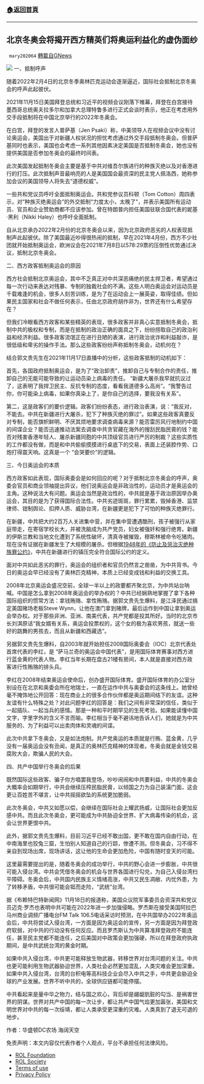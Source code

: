 ###  [:house:返回首頁](https://github.com/ourhimalayas/txt)
---


## 北京冬奥会将揭开西方精英们将奥运利益化的虚伪面纱
` mary202064` [轉載自GNews](https://gnews.org/zh-hans/1701623/)

![](https://assets.gnews.org/wp-content/uploads/2021/11/16pic_9359960_b_副本.png)
一、抵制呼声

随着2022年2月4日的北京冬季奥林匹克运动会逐渐逼近，国际社会抵制北京冬奥会的呼声此起彼伏。

2021年11月15日美国拜登总统和习近平的视频会议刚落下帷幕，拜登在白宫接待墨西哥总统奥夫拉多尔和加拿大总理特鲁多进行正式会谈时表示，他正在考虑用外交手段抵制将在中国北京举行的2022年冬奥会。

在白宫，拜登的发言人普萨基（Jen Psaki）称，中美领导人在视频会议中没有讨论奥运会，美国出于对新疆人权状况的担忧考虑通过外交手段抵制冬奥会。但普萨基同时也表示，美国也会考虑一系列其他因素决定美国是否抵制冬奥会，她也没有提供美国是否参加冬奥会的最终时间表。

此次美国发起抵制冬奥会主要是基于中共对维吾尔族进行的种族灭绝以及对香港进行的打压。此次抵制声音最响亮的人是美国国会最资深的民主党人佩洛西，她称参加会议的美国领导人将失去“道德权威”。

一些共和党议员呼吁全面抵制奥运会。共和党参议员科顿（Tom Cotton）周四表示，对“种族灭绝奥运会”的外交抵制“力度太小，太晚了”，并表示美国所有运动员、官员和企业赞助商都不应该参加。曾在特朗普内担任美国驻联合国代表的妮基·黑利（Nikki Haley）也呼吁全面抵制。

自从北京承办2022年2月份的北京冬奥会以来，因为北京政府恶劣的人权表现抵制声此起彼伏。除了美国最近吵得很热闹的抵制，早在2021年4月份，西方不少社团就开始抵制奥运会，欧洲议会在2021年7月8日以578:29票的压倒性优势通过决议，抵制北京冬奥会。

二、西方政客抵制奥运会的原因

西方社会抵制北京奥运会，其中不乏真正对中共深恶痛绝的民主捍卫者，希望通过每一次行动来表达对残暴、专制的独裁社会的不满。这些人明白奥运会对运动员是千载难逢的机会，很多人刻苦训练，是为了在运动会上一展英姿，取得佳绩。但如果民主国家和社会不做任何表示，任由北京政府胡作非为，世界还有什么希望存在？

但我们冷眼看西方政客和某些精英的表现，很多政客并非真心实意抵制冬奥会，抵制中共的极权和专制，而是在抵制的政治正确的面具之下，纷纷捞取自己的政治利益和经济利益。很多政客流氓正在进行丑陋的表演，进行政治讹诈和利益敲诈，是很低级和卑劣的操作手法。那么这些政客纷纷声称抵制冬奥会，动机何在？

结合郭文贵先生在2021年11月17日直播中的分析，这些政客抵制的动机如下：

首先，各国政府抵制奥运会，是为了“政治卸责”，推卸自己与专制合作的责任，推卸自己的无能可能导致的让运动员染上病毒的责任。 “新疆大屠杀我早就抗议过了，这表明了我捍卫民主、反抗专制的态度，看看我道德多么高尚”。“我警告过你，你可能染上病毒，如果你真染上了，是你自己的选择，要我没有关系”。

第二，这是政客们的要价逻辑。政客们纷纷表态，进行政治表演，说：“我反对，不能去。中共在新疆进行大屠杀，犯下了种族灭绝的罪过”。如果这些政客真要反对专制，能否旗帜鲜明、不厌其烦地要求调查病毒来源？能否雷厉风行地制约中国的间谍企业？能否迅速推动法案去调查中共贪官藏在海外的搜刮民脂民膏的钱？能否对残害香港年轻人、屠杀新疆同胞的中共顶级官员进行严厉的制裁？这些实质性的工作都没有做，而是和中共偷偷摸摸进行桌底下的交易，表面上还装腔作势、口炮打得震天响。这真是一个 “会哭要价”的逻辑。

三、今日奥运会的本质

西方政客如此表现，国际奥委会是如何回应的呢？对于抵制北京冬奥会的呼声，奥委会官员和商业领袖提出异议，他们说奥运会是非政治性的，运动员才是奥运会的主角。这种说法大有问题。奥运会当然是政治性的，中共就是基于政治原因举办奥运会，其目的是为了获得国际合法性。中共劣迹斑斑，罪行累累，毁掉香港、监禁律师、钳制舆论、扣押人质、威胁台湾，在新疆更是犯下了可怕的种族灭绝罪行。

在新疆，中共把大约2百万人关进集中营，并在集中营遭遇酷刑，孩子被强行从家庭带走，在寄宿学校长大，并被洗脑成为共产党员，妇女被强奸和强行绝育。新疆的伊斯兰教和当地文化遭到了系统性破坏，清真寺被摧毁，穆斯林被命令吃猪肉。现在没有证据在新疆发生了大规模的屠杀。但根据[1948年的《防止及惩治灭绝种族罪公约》](https://www.un.org/en/genocideprevention/documents/atrocity-crimes/Doc.1_Convention%20on%20the%20Prevention%20and%20Punishment%20of%20the%20Crime%20of%20Genocide.pdf)，中共在新疆进行的镇压完全符合国际公约的定义。

面对中共如此恶劣的罪行，奥运会的组织者和官员仍然言之凿凿，为中共背书。今日的奥运会早已经没有了奥林匹克精神，本质上已经变成钱和利益的交换工具。

2008年北京奥运会盛况空前，全球一半以上的政要都齐聚北京，为中共站台呐喊。中国是怎么拿到2008年奥运会的举办权的？中共已经娴熟地掌握了拿下各种国际组织的惯常方法：拿钱贿赂、拿性贿赂。据郭文贵先生爆料，是江泽民通过搞定美国赌场老板Steve Wynn，让他在澳门拿到赌牌，最后运作到中国让拿到奥运会举办权。对于那些非洲、亚洲、南美代表，共产党都是投其所好。当时的北京市长刘淇原话“我女婿有关系，奥运会投票权的，这个女的极为喜欢男孩，就送一些好的跳舞的男孩去，而且从新疆和西藏选”。

另据郭文贵先生爆料，自2003年就开始担任2008国际奥委会（IOC）北京代表处首席代表的李红，是 “萨马兰奇的奥运会中国代表”，是用国际体育赛事对西方进行蓝金黄的代表人物。李红当年长期在盘古21楼有房间，本人就是直接对西方政客进行性贿赂的排头兵。

李红在2008年结束奥运会使命后，创办盛开国际体育。盛开国际体育的办公室分别设在在北京和奥委会所在地瑞士，一直在运作中共与奥委会的这条线上。她曾经毫不掩饰地公开回答：现在商业上的很多合作伙伴都是奥运期间结下的友谊。这种友谊有什么特殊之处？对此问题李红的回答是：我们之间有非常深的信任，类似于一起插队、一起当兵的感情。那是一种和平时期罕见的生死考验。如果能读懂中国文字，字里字外的含义不言而喻。李红相当于毫不避讳地告诉人们，她就是为中共服务的、为了利益可以出卖肉体和灵魂的间谍。

此次中共拿下冬奥会，又是如法炮制。共产党奥运的本质就是行贿、蓝金黄，几乎没有一届奥运会没有丑闻，是真正的奥林匹克精神的体现者。冬奥会就是金钱交易腐败大会，欺骗人民的大会。

四、共产中国举行冬奥会的后果

既然国际这些政客、骗子你方唱罢我登场，吵吵闹闹和中共要利益，中共的冬奥会大概率会如期举行，中共会继续压榨民脂民膏，以倾国之力为自己装潢门面，这会更让百姓苦不堪言，让中共摇摇欲坠的系统更加脆弱。

此次冬奥会，中共又如愿以偿，会继续在国际社会上耀武扬威，让国际社会更加反感中共。而且此次冬奥会，更可能成为中共胁迫全世界、扩大病毒传染的机会，这会让世界更恨中共。

此外，据郭文贵先生爆料，目前习近平已经不敢出国，更不敢在国内自由行动，在中南海里也狡兔三窟，生怕别人知道自己的行踪，惨遭不测。但冬奥会，习不得不亲自到现场出席，现场讲话，这让他的生命会更加危险，中国有随时变天的可能。

这里最需要提出的是，随着冬奥会的成功举行，中共的野心会进一步膨胀，中共很可能入侵台湾。中共会凭借冬奥会的机会与世界各国进行勾兑，为自己入侵台湾扫平障碍。冬奥会后，中共国内民族主义情绪高涨，中共又民生凋敝、内忧外患，为了转移矛盾，中共很可能会铤而走险，“武统”台湾。

据《布赖特巴特新闻网》11月18日的报道称，美国众议院军事委员会资深共和党议员迈克·罗杰也表明中共可能在2022年进一步加强侵略。罗杰斯在接受美国阿拉巴马州商业调频广播电台FM Talk 106.5电话采访时预测，在中共国举办2022年奥运会后，中共将尝试入侵台湾，一方面是因为奥运会的宣传，另一方面是因为拜登政府软弱，对中共的行动没有任何反应。而且罗杰斯认为中共算准拜登政府不能连任，甚至民主党都不能连任，之后美国对中政策会更加强硬，所以在拜登政府执政期间，是中共武统台湾的黄金时期。

如果中共入侵台湾，中共更可能释放生物武器，转移世界对台湾问题的关注。中共也更可能利用生物武器胁迫世界，人类社会必然更加混乱，人类灾难会更加深重。如果中共入侵台湾，台湾的台积电等高科技企业会尽入中共之手，中共更会胁迫全球的产业发展。世界不听中共的，全球供应链都可能停摆。

中共看起来是量中华之物力，结与国之欢心，背后却是龌龊肮脏的勾当、是祸害世界的阴谋。世界对共产中国的每一次让步，都让共产中国气焰更加嚣张，美国和文明世界对中共的每一次绥靖，都让人类承受更深重的灾难。人类真到了退无可退的地步。

作者：华盛顿DC农场 海阔天空

 

免责声明：本文内容仅代表作者个人观点，平台不承担任何法律风险。

- [ROL Foundation](https://rolfoundation.org/)
- [ROL Society](https://rolsociety.org/)
- [Terms of use](https://gnews.org/terms-of-use-3/)
- [Privacy Policy](https://gnews.org/privacy-policy/)
